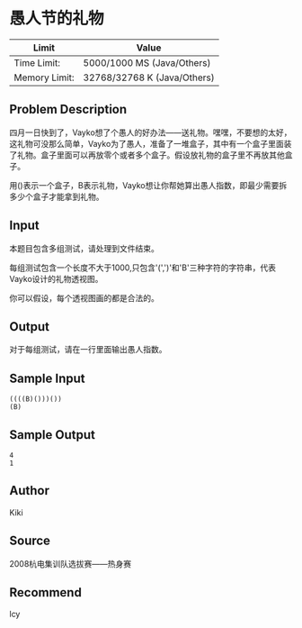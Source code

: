 # 愚人节的礼物

|Limit|Value|
|---|---|
|Time Limit: |5000/1000 MS (Java/Others)|
|Memory Limit: |32768/32768 K (Java/Others)|

## Problem Description

四月一日快到了，Vayko想了个愚人的好办法——送礼物。嘿嘿，不要想的太好，这礼物可没那么简单，Vayko为了愚人，准备了一堆盒子，其中有一个盒子里面装了礼物。盒子里面可以再放零个或者多个盒子。假设放礼物的盒子里不再放其他盒子。

用()表示一个盒子，B表示礼物，Vayko想让你帮她算出愚人指数，即最少需要拆多少个盒子才能拿到礼物。

## Input

本题目包含多组测试，请处理到文件结束。

每组测试包含一个长度不大于1000,只包含'(',')'和'B'三种字符的字符串，代表Vayko设计的礼物透视图。

你可以假设，每个透视图画的都是合法的。

## Output

对于每组测试，请在一行里面输出愚人指数。

## Sample Input

```
((((B)()))())
(B)
```

## Sample Output

```
4
1
```

## Author

Kiki

## Source

2008杭电集训队选拔赛——热身赛

## Recommend

lcy

